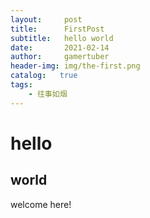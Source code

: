 ```yaml
---
layout:     post
title:      FirstPost
subtitle:   hello world
date:       2021-02-14
author:     gamertuber
header-img: img/the-first.png
catalog:   true
tags:
    - 往事如烟
---
```

# hello
## world
  welcome here!
